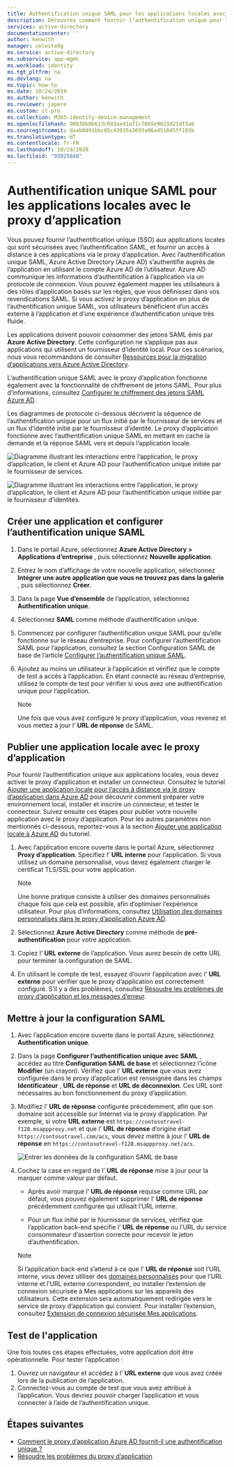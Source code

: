 ```yaml
---
title: Authentification unique SAML pour les applications locales avec le proxy d’application Azure AD
description: Découvrez comment fournir l’authentification unique pour les applications locales qui sont sécurisées avec l’authentification SAML. Fournissez un accès à distance aux applications locales avec le proxy d’application.
services: active-directory
documentationcenter: ''
author: kenwith
manager: celestedg
ms.service: active-directory
ms.subservice: app-mgmt
ms.workload: identity
ms.tgt_pltfrm: na
ms.devlang: na
ms.topic: how-to
ms.date: 10/24/2019
ms.author: kenwith
ms.reviewer: japere
ms.custom: it-pro
ms.collection: M365-identity-device-management
ms.openlocfilehash: 90838b0b613c043ae41a71c76b5e9023d21df3a6
ms.sourcegitcommit: daab0491bbc05c43035a3693a96a451845ff193b
ms.translationtype: HT
ms.contentlocale: fr-FR
ms.lasthandoff: 10/29/2020
ms.locfileid: "93025848"
---
```

# <a name="saml-single-sign-on-for-on-premises-applications-with-application-proxy"></a>Authentification unique SAML pour les applications locales avec le proxy d’application

Vous pouvez fournir l’authentification unique (SSO) aux applications locales qui sont sécurisées avec l’authentification SAML, et fournir un accès à distance à ces applications via le proxy d’application. Avec l’authentification unique SAML, Azure Active Directory (Azure AD) s’authentifie auprès de l’application en utilisant le compte Azure AD de l’utilisateur. Azure AD communique les informations d’authentification à l’application via un protocole de connexion. Vous pouvez également mapper les utilisateurs à des rôles d’application basés sur les règles, que vous définissez dans vos revendications SAML. Si vous activez le proxy d’application en plus de l’authentification unique SAML, vos utilisateurs bénéficient d’un accès externe à l’application et d’une expérience d’authentification unique très fluide.

Les applications doivent pouvoir consommer des jetons SAML émis par **Azure Active Directory**. Cette configuration ne s’applique pas aux applications qui utilisent un fournisseur d’identité local. Pour ces scénarios, nous vous recommandons de consulter [Ressources pour la migration d’applications vers Azure Active Directory](migration-resources.md).

L’authentification unique SAML avec le proxy d’application fonctionne également avec la fonctionnalité de chiffrement de jetons SAML. Pour plus d’informations, consultez [Configurer le chiffrement des jetons SAML Azure AD](howto-saml-token-encryption.md).

Les diagrammes de protocole ci-dessous décrivent la séquence de l’authentification unique pour un flux initié par le fournisseur de services et un flux d’identité initié par le fournisseur d’identité. Le proxy d’application fonctionne avec l’authentification unique SAML en mettant en cache la demande et la réponse SAML vers et depuis l’application locale.

  ![Diagramme illustrant les interactions entre l’application, le proxy d’application, le client et Azure AD pour l’authentification unique initiée par le fournisseur de services.](./media/application-proxy-configure-single-sign-on-on-premises-apps/saml-sp-initiated-flow.png)

  ![Diagramme illustrant les interactions entre l’application, le proxy d’application, le client et Azure AD pour l’authentification unique initiée par le fournisseur d’identités.](./media/application-proxy-configure-single-sign-on-on-premises-apps/saml-idp-initiated-flow.png)

## <a name="create-an-application-and-set-up-saml-sso"></a>Créer une application et configurer l’authentification unique SAML

1. Dans le portail Azure, sélectionnez **Azure Active Directory > Applications d’entreprise** , puis sélectionnez **Nouvelle application**.

2. Entrez le nom d’affichage de votre nouvelle application, sélectionnez **Intégrer une autre application que vous ne trouvez pas dans la galerie** , puis sélectionnez **Créer**.

3. Dans la page **Vue d’ensemble** de l’application, sélectionnez **Authentification unique**.

4. Sélectionnez **SAML** comme méthode d’authentification unique.

5. Commencez par configurer l’authentification unique SAML pour qu’elle fonctionne sur le réseau d’entreprise. Pour configurer l’authentification SAML pour l’application, consultez la section Configuration SAML de base de l’article [Configurer l’authentification unique SAML](configure-saml-single-sign-on.md).

6. Ajoutez au moins un utilisateur à l’application et vérifiez que le compte de test a accès à l’application. En étant connecté au réseau d’entreprise, utilisez le compte de test pour vérifier si vous avez une authentification unique pour l’application. 

   > [!NOTE]
   > Une fois que vous avez configuré le proxy d’application, vous revenez et vous mettez à jour l’ **URL de réponse** de SAML.

## <a name="publish-the-on-premises-application-with-application-proxy"></a>Publier une application locale avec le proxy d’application

Pour fournir l’authentification unique aux applications locales, vous devez activer le proxy d’application et installer un connecteur. Consultez le tutoriel [Ajouter une application locale pour l’accès à distance via le proxy d’application dans Azure AD](application-proxy-add-on-premises-application.md) pour découvrir comment préparer votre environnement local, installer et inscrire un connecteur, et tester le connecteur. Suivez ensuite ces étapes pour publier votre nouvelle application avec le proxy d’application. Pour les autres paramètres non mentionnés ci-dessous, reportez-vous à la section [Ajouter une application locale à Azure AD](application-proxy-add-on-premises-application.md#add-an-on-premises-app-to-azure-ad) du tutoriel.

1. Avec l’application encore ouverte dans le portail Azure, sélectionnez **Proxy d’application**. Spécifiez l’ **URL interne** pour l’application. Si vous utilisez un domaine personnalisé, vous devez également charger le certificat TLS/SSL pour votre application. 
   > [!NOTE]
   > Une bonne pratique consiste à utiliser des domaines personnalisés chaque fois que cela est possible, afin d’optimiser l’expérience utilisateur. Pour plus d’informations, consultez [Utilisation des domaines personnalisés dans le proxy d’application Azure AD](application-proxy-configure-custom-domain.md).

2. Sélectionnez **Azure Active Directory** comme méthode de **pré-authentification** pour votre application.

3. Copiez l’ **URL externe** de l’application. Vous aurez besoin de cette URL pour terminer la configuration de SAML.

4. En utilisant le compte de test, essayez d’ouvrir l’application avec l’ **URL externe** pour vérifier que le proxy d’application est correctement configuré. S’il y a des problèmes, consultez [Résoudre les problèmes de proxy d’application et les messages d’erreur](application-proxy-troubleshoot.md).

## <a name="update-the-saml-configuration"></a>Mettre à jour la configuration SAML

1. Avec l’application encore ouverte dans le portail Azure, sélectionnez **Authentification unique**. 

2. Dans la page **Configurer l’authentification unique avec SAML** , accédez au titre **Configuration SAML de base** et sélectionnez l’icône **Modifier** (un crayon). Vérifiez que l’ **URL externe** que vous avez configurée dans le proxy d’application est renseignée dans les champs **Identificateur** , **URL de réponse** et **URL de déconnexion**. Ces URL sont nécessaires au bon fonctionnement du proxy d’application. 

3. Modifiez l’ **URL de réponse** configurée précédemment, afin que son domaine soit accessible sur Internet via le proxy d’application. Par exemple, si votre **URL externe** est `https://contosotravel-f128.msappproxy.net` et que l’ **URL de réponse** d’origine était `https://contosotravel.com/acs`, vous devez mettre à jour l’ **URL de réponse** en `https://contosotravel-f128.msappproxy.net/acs`.

    ![Entrer les données de la configuration SAML de base](./media/application-proxy-configure-single-sign-on-on-premises-apps/basic-saml-configuration.png)


4. Cochez la case en regard de l’ **URL de réponse** mise à jour pour la marquer comme valeur par défaut.

   * Après avoir marqué l’ **URL de réponse** requise comme URL par défaut, vous pouvez également supprimer l’ **URL de réponse** précédemment configurée qui utilisait l’URL interne.

   * Pour un flux initié par le fournisseur de services, vérifiez que l’application back-end spécifie l’ **URL de réponse** ou l’URL du service consommateur d’assertion correcte pour recevoir le jeton d’authentification.

    > [!NOTE]
    > Si l’application back-end s’attend à ce que l’ **URL de réponse** soit l’URL interne, vous devez utiliser des [domaines personnalisés](application-proxy-configure-custom-domain.md) pour que l’URL interne et l’URL externe correspondent, ou installer l’extension de connexion sécurisée à Mes applications sur les appareils des utilisateurs. Cette extension sera automatiquement redirigée vers le service de proxy d’application qui convient. Pour installer l’extension, consultez [Extension de connexion sécurisée Mes applications](../user-help/my-apps-portal-end-user-access.md#download-and-install-the-my-apps-secure-sign-in-extension).
    
## <a name="test-your-app"></a>Test de l'application

Une fois toutes ces étapes effectuées, votre application doit être opérationnelle. Pour tester l’application :

1. Ouvrez un navigateur et accédez à l’ **URL externe** que vous avez créée lors de la publication de l’application. 
1. Connectez-vous au compte de test que vous avez attribué à l’application. Vous devriez pouvoir charger l’application et vous connecter à l’aide de l’authentification unique.

## <a name="next-steps"></a>Étapes suivantes

- [Comment le proxy d’application Azure AD fournit-il une authentification unique ?](application-proxy-single-sign-on.md)
- [Résoudre les problèmes du proxy d’application](application-proxy-troubleshoot.md)
